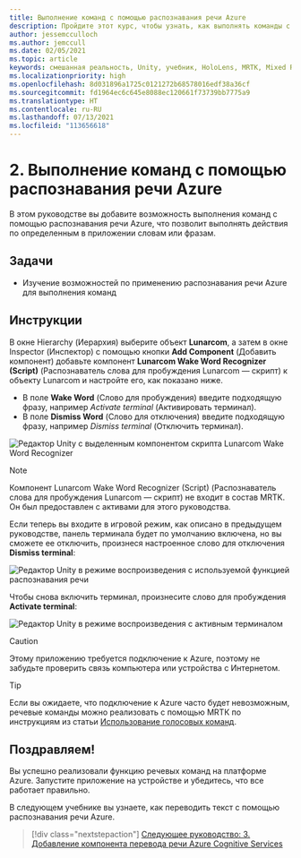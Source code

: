 ```yaml
---
title: Выполнение команд с помощью распознавания речи Azure
description: Пройдите этот курс, чтобы узнать, как выполнять команды с помощью распознавания речи Azure в приложениях смешанной реальности.
author: jessemcculloch
ms.author: jemccull
ms.date: 02/05/2021
ms.topic: article
keywords: смешанная реальность, Unity, учебник, HoloLens, MRTK, Mixed Reality Toolkit, UWP, Пространственные привязки Azure, распознавание речи, Windows 10
ms.localizationpriority: high
ms.openlocfilehash: 8d031896a1725c0121272b68578016edf38a36cf
ms.sourcegitcommit: fd1964ec6c645e8088ec120661f73739bb7775a9
ms.translationtype: HT
ms.contentlocale: ru-RU
ms.lasthandoff: 07/13/2021
ms.locfileid: "113656618"
---
```

# <a name="2-execute-commands-using-azure-speech-recognition"></a>2. Выполнение команд с помощью распознавания речи Azure

В этом руководстве вы добавите возможность выполнения команд с помощью распознавания речи Azure, что позволит выполнять действия по определенным в приложении словам или фразам.

## <a name="objectives"></a>Задачи

* Изучение возможностей по применению распознавания речи Azure для выполнения команд

## <a name="instructions"></a>Инструкции

В окне Hierarchy (Иерархия) выберите объект **Lunarcom**, а затем в окне Inspector (Инспектор) с помощью кнопки **Add Component** (Добавить компонент) добавьте компонент **Lunarcom Wake Word Recognizer (Script)** (Распознаватель слова для пробуждения Lunarcom — скрипт) к объекту Lunarcom и настройте его, как показано ниже.

* В поле **Wake Word** (Слово для пробуждения) введите подходящую фразу, например _Activate terminal_ (Активировать терминал).
* В поле **Dismiss Word** (Слово для отключения) введите подходящую фразу, например _Dismiss terminal_ (Отключить терминал).

![Редактор Unity с выделенным компонентом скрипта Lunarcom Wake Word Recognizer](images/mrlearning-speech/tutorial2-section1-step1-1.png)

> [!NOTE]
> Компонент Lunarcom Wake Word Recognizer (Script) (Распознаватель слова для пробуждения Lunarcom — скрипт) не входит в состав MRTK. Он был предоставлен с активами для этого руководства.

Если теперь вы входите в игровой режим, как описано в предыдущем руководстве, панель терминала будет по умолчанию включена, но вы сможете ее отключить, произнеся настроенное слово для отключения **Dismiss terminal**:

![Редактор Unity в режиме воспроизведения с используемой функцией распознавания речи](images/mrlearning-speech/tutorial2-section1-step1-2.png)

Чтобы снова включить терминал, произнесите слово для пробуждения **Activate terminal**:

![Редактор Unity в режиме воспроизведения с активным терминалом](images/mrlearning-speech/tutorial2-section1-step1-3.png)

> [!CAUTION]
> Этому приложению требуется подключение к Azure, поэтому не забудьте проверить связь компьютера или устройства с Интернетом.

> [!TIP]
> Если вы ожидаете, что подключение к Azure часто будет невозможным, речевые команды можно реализовать с помощью МRТК по инструкциям из статьи [Использование голосовых команд](mr-learning-base-09.md).

## <a name="congratulations"></a>Поздравляем!

Вы успешно реализовали функцию речевых команд на платформе Azure. Запустите приложение на устройстве и убедитесь, что все работает правильно.

В следующем учебнике вы узнаете, как переводить текст с помощью распознавания речи Azure.

> [!div class="nextstepaction"]
> [Следующее руководство: 3. Добавление компонента перевода речи Azure Cognitive Services](mrlearning-speechSDK-ch3.md)
